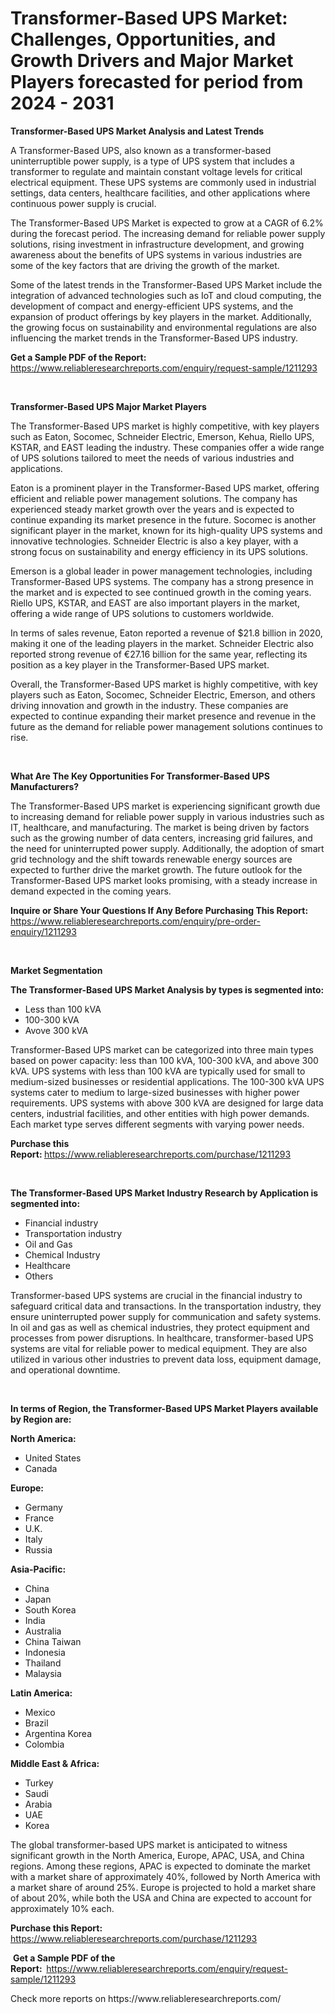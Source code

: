 <p><h1>Transformer-Based UPS Market: Challenges, Opportunities, and Growth Drivers and Major Market Players forecasted for period from 2024 - 2031</h1></p><p><strong>Transformer-Based UPS Market Analysis and Latest Trends</strong></p>
<p><p>A Transformer-Based UPS, also known as a transformer-based uninterruptible power supply, is a type of UPS system that includes a transformer to regulate and maintain constant voltage levels for critical electrical equipment. These UPS systems are commonly used in industrial settings, data centers, healthcare facilities, and other applications where continuous power supply is crucial.</p><p>The Transformer-Based UPS Market is expected to grow at a CAGR of 6.2% during the forecast period. The increasing demand for reliable power supply solutions, rising investment in infrastructure development, and growing awareness about the benefits of UPS systems in various industries are some of the key factors that are driving the growth of the market.</p><p>Some of the latest trends in the Transformer-Based UPS Market include the integration of advanced technologies such as IoT and cloud computing, the development of compact and energy-efficient UPS systems, and the expansion of product offerings by key players in the market. Additionally, the growing focus on sustainability and environmental regulations are also influencing the market trends in the Transformer-Based UPS industry.</p></p>
<p><strong>Get a Sample PDF of the Report:&nbsp;</strong> <a href="https://www.reliableresearchreports.com/enquiry/request-sample/1211293">https://www.reliableresearchreports.com/enquiry/request-sample/1211293</a></p>
<p>&nbsp;</p>
<p><strong>Transformer-Based UPS Major Market Players</strong></p>
<p><p>The Transformer-Based UPS market is highly competitive, with key players such as Eaton, Socomec, Schneider Electric, Emerson, Kehua, Riello UPS, KSTAR, and EAST leading the industry. These companies offer a wide range of UPS solutions tailored to meet the needs of various industries and applications.</p><p>Eaton is a prominent player in the Transformer-Based UPS market, offering efficient and reliable power management solutions. The company has experienced steady market growth over the years and is expected to continue expanding its market presence in the future. Socomec is another significant player in the market, known for its high-quality UPS systems and innovative technologies. Schneider Electric is also a key player, with a strong focus on sustainability and energy efficiency in its UPS solutions.</p><p>Emerson is a global leader in power management technologies, including Transformer-Based UPS systems. The company has a strong presence in the market and is expected to see continued growth in the coming years. Riello UPS, KSTAR, and EAST are also important players in the market, offering a wide range of UPS solutions to customers worldwide.</p><p>In terms of sales revenue, Eaton reported a revenue of $21.8 billion in 2020, making it one of the leading players in the market. Schneider Electric also reported strong revenue of €27.16 billion for the same year, reflecting its position as a key player in the Transformer-Based UPS market.</p><p>Overall, the Transformer-Based UPS market is highly competitive, with key players such as Eaton, Socomec, Schneider Electric, Emerson, and others driving innovation and growth in the industry. These companies are expected to continue expanding their market presence and revenue in the future as the demand for reliable power management solutions continues to rise.</p></p>
<p>&nbsp;</p>
<p><strong>What Are The Key Opportunities For Transformer-Based UPS Manufacturers?</strong></p>
<p><p>The Transformer-Based UPS market is experiencing significant growth due to increasing demand for reliable power supply in various industries such as IT, healthcare, and manufacturing. The market is being driven by factors such as the growing number of data centers, increasing grid failures, and the need for uninterrupted power supply. Additionally, the adoption of smart grid technology and the shift towards renewable energy sources are expected to further drive the market growth. The future outlook for the Transformer-Based UPS market looks promising, with a steady increase in demand expected in the coming years.</p></p>
<p><strong>Inquire or Share Your Questions If Any Before Purchasing This Report:</strong> <a href="https://www.reliableresearchreports.com/enquiry/pre-order-enquiry/1211293">https://www.reliableresearchreports.com/enquiry/pre-order-enquiry/1211293</a></p>
<p>&nbsp;</p>
<p><strong>Market Segmentation</strong></p>
<p><strong>The Transformer-Based UPS Market Analysis by types is segmented into:</strong></p>
<p><ul><li>Less than 100 kVA</li><li>100-300 kVA</li><li>Avove 300 kVA</li></ul></p>
<p><p>Transformer-Based UPS market can be categorized into three main types based on power capacity: less than 100 kVA, 100-300 kVA, and above 300 kVA. UPS systems with less than 100 kVA are typically used for small to medium-sized businesses or residential applications. The 100-300 kVA UPS systems cater to medium to large-sized businesses with higher power requirements. UPS systems with above 300 kVA are designed for large data centers, industrial facilities, and other entities with high power demands. Each market type serves different segments with varying power needs.</p></p>
<p><strong>Purchase this Report:&nbsp;</strong><a href="https://www.reliableresearchreports.com/purchase/1211293">https://www.reliableresearchreports.com/purchase/1211293</a></p>
<p>&nbsp;</p>
<p><strong>The Transformer-Based UPS Market Industry Research by Application is segmented into:</strong></p>
<p><ul><li>Financial industry</li><li>Transportation industry</li><li>Oil and Gas</li><li>Chemical Industry</li><li>Healthcare</li><li>Others</li></ul></p>
<p><p>Transformer-based UPS systems are crucial in the financial industry to safeguard critical data and transactions. In the transportation industry, they ensure uninterrupted power supply for communication and safety systems. In oil and gas as well as chemical industries, they protect equipment and processes from power disruptions. In healthcare, transformer-based UPS systems are vital for reliable power to medical equipment. They are also utilized in various other industries to prevent data loss, equipment damage, and operational downtime.</p></p>
<p>&nbsp;</p>
<p><strong>In terms of Region, the Transformer-Based UPS Market Players available by Region are:</strong></p>
<p>
    <p> <strong> North America: </strong>
        <ul>
            <li>United States</li>
            <li>Canada</li>
        </ul>
        </p> 
    <p> <strong> Europe: </strong>
        <ul>
            <li>Germany</li>
            <li>France</li>
            <li>U.K.</li>
            <li>Italy</li>
            <li>Russia</li>
        </ul>
        </p> 
    <p> <strong> Asia-Pacific: </strong>
        <ul>
            <li>China</li>
            <li>Japan</li>
            <li>South Korea</li>
            <li>India</li>
            <li>Australia</li>
            <li>China Taiwan</li>
            <li>Indonesia</li>
            <li>Thailand</li>
            <li>Malaysia</li>
        </ul>
        </p> 
    <p> <strong> Latin America: </strong>
        <ul>
            <li>Mexico</li>
            <li>Brazil</li>
            <li>Argentina Korea</li>
            <li>Colombia</li>
        </ul>
        </p> 
    <p> <strong> Middle East & Africa: </strong>
        <ul>
            <li>Turkey</li>
            <li>Saudi</li>
            <li>Arabia</li>
            <li>UAE</li>
            <li>Korea</li>
        </ul>
    </p>
    </p>
<p><p>The global transformer-based UPS market is anticipated to witness significant growth in the North America, Europe, APAC, USA, and China regions. Among these regions, APAC is expected to dominate the market with a market share of approximately 40%, followed by North America with a market share of around 25%. Europe is projected to hold a market share of about 20%, while both the USA and China are expected to account for approximately 10% each.</p></p>
<p><strong>Purchase this Report: </strong><a href="https://www.reliableresearchreports.com/purchase/1211293">https://www.reliableresearchreports.com/purchase/1211293</a></p>
<p>&nbsp;<strong>Get a Sample PDF of the Report:&nbsp;&nbsp;</strong><a href="https://www.reliableresearchreports.com/enquiry/request-sample/1211293">https://www.reliableresearchreports.com/enquiry/request-sample/1211293</a></p>
<p><strong></strong></p>
<p>Check more reports on https://www.reliableresearchreports.com/</p>